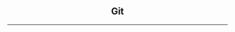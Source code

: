 
<style>
* {
    /* color: green; */
}
</style>
<h2 style="text-align: center">
Git
</h2>
<hr />







